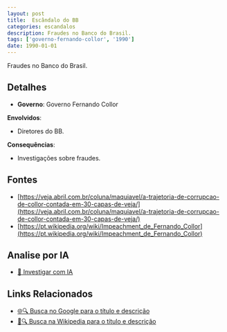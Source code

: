 ```yaml
---
layout: post
title:  Escândalo do BB
categories: escandalos
description: Fraudes no Banco do Brasil.
tags: ['governo-fernando-collor', '1990']
date: 1990-01-01
---
```


Fraudes no Banco do Brasil.

## Detalhes
- **Governo**: Governo Fernando Collor

**Envolvidos**:
- Diretores do BB.


**Consequências**:
- Investigações sobre fraudes.


## Fontes
- [https://veja.abril.com.br/coluna/maquiavel/a-trajetoria-de-corrupcao-de-collor-contada-em-30-capas-de-veja/](https://veja.abril.com.br/coluna/maquiavel/a-trajetoria-de-corrupcao-de-collor-contada-em-30-capas-de-veja/)
- [https://pt.wikipedia.org/wiki/Impeachment_de_Fernando_Collor](https://pt.wikipedia.org/wiki/Impeachment_de_Fernando_Collor)


## Analise por IA
- [🤖 Investigar com IA](https://www.perplexity.ai/search?q=Esc%C3%A2ndalo%20do%20BB%20Fraudes%20no%20Banco%20do%20Brasil.%20Governo%20Fernando%20Collor)

## Links Relacionados
- [🌐🔍 Busca no Google para o título e descrição](https://www.google.com/search?q=Esc%C3%A2ndalo%20do%20BB%20Fraudes%20no%20Banco%20do%20Brasil.%20Governo%20Fernando%20Collor)
- [📖🔍 Busca na Wikipedia para o título e descrição](https://pt.wikipedia.org/w/index.php?search=Esc%C3%A2ndalo%20do%20BB%20Fraudes%20no%20Banco%20do%20Brasil.%20Governo%20Fernando%20Collor)

